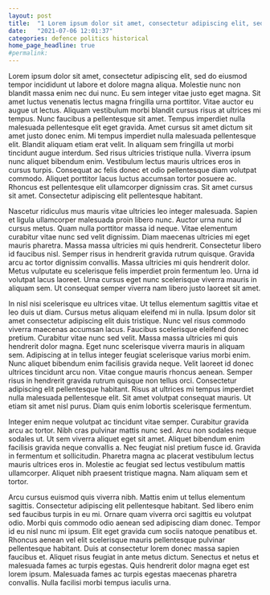 ```yaml
---
layout: post
title:  "1 Lorem ipsum dolor sit amet, consectetur adipiscing elit, sed do eiusmod tempor incididunt ut labore et dolore magna aliqua. "
date:   "2021-07-06 12:01:37"
categories: defence politics historical
home_page_headline: true
#permalink:
---
```


Lorem ipsum dolor sit amet, consectetur adipiscing elit, sed do eiusmod tempor incididunt ut labore et dolore magna aliqua. Molestie nunc non blandit massa enim nec dui nunc. Eu sem integer vitae justo eget magna. Sit amet luctus venenatis lectus magna fringilla urna porttitor. Vitae auctor eu augue ut lectus. Aliquam vestibulum morbi blandit cursus risus at ultrices mi tempus. Nunc faucibus a pellentesque sit amet. Tempus imperdiet nulla malesuada pellentesque elit eget gravida. Amet cursus sit amet dictum sit amet justo donec enim. Mi tempus imperdiet nulla malesuada pellentesque elit. Blandit aliquam etiam erat velit. In aliquam sem fringilla ut morbi tincidunt augue interdum. Sed risus ultricies tristique nulla. Viverra ipsum nunc aliquet bibendum enim. Vestibulum lectus mauris ultrices eros in cursus turpis. Consequat ac felis donec et odio pellentesque diam volutpat commodo. Aliquet porttitor lacus luctus accumsan tortor posuere ac. Rhoncus est pellentesque elit ullamcorper dignissim cras. Sit amet cursus sit amet. Consectetur adipiscing elit pellentesque habitant.

Nascetur ridiculus mus mauris vitae ultricies leo integer malesuada. Sapien et ligula ullamcorper malesuada proin libero nunc. Auctor urna nunc id cursus metus. Quam nulla porttitor massa id neque. Vitae elementum curabitur vitae nunc sed velit dignissim. Diam maecenas ultricies mi eget mauris pharetra. Massa massa ultricies mi quis hendrerit. Consectetur libero id faucibus nisl. Semper risus in hendrerit gravida rutrum quisque. Gravida arcu ac tortor dignissim convallis. Massa ultricies mi quis hendrerit dolor. Metus vulputate eu scelerisque felis imperdiet proin fermentum leo. Urna id volutpat lacus laoreet. Urna cursus eget nunc scelerisque viverra mauris in aliquam sem. Ut consequat semper viverra nam libero justo laoreet sit amet.

In nisl nisi scelerisque eu ultrices vitae. Ut tellus elementum sagittis vitae et leo duis ut diam. Cursus metus aliquam eleifend mi in nulla. Ipsum dolor sit amet consectetur adipiscing elit duis tristique. Nunc vel risus commodo viverra maecenas accumsan lacus. Faucibus scelerisque eleifend donec pretium. Curabitur vitae nunc sed velit. Massa massa ultricies mi quis hendrerit dolor magna. Eget nunc scelerisque viverra mauris in aliquam sem. Adipiscing at in tellus integer feugiat scelerisque varius morbi enim. Nunc aliquet bibendum enim facilisis gravida neque. Velit laoreet id donec ultrices tincidunt arcu non. Vitae congue mauris rhoncus aenean. Semper risus in hendrerit gravida rutrum quisque non tellus orci. Consectetur adipiscing elit pellentesque habitant. Risus at ultrices mi tempus imperdiet nulla malesuada pellentesque elit. Sit amet volutpat consequat mauris. Ut etiam sit amet nisl purus. Diam quis enim lobortis scelerisque fermentum.

Integer enim neque volutpat ac tincidunt vitae semper. Curabitur gravida arcu ac tortor. Nibh cras pulvinar mattis nunc sed. Arcu non sodales neque sodales ut. Ut sem viverra aliquet eget sit amet. Aliquet bibendum enim facilisis gravida neque convallis a. Nec feugiat nisl pretium fusce id. Gravida in fermentum et sollicitudin. Pharetra magna ac placerat vestibulum lectus mauris ultrices eros in. Molestie ac feugiat sed lectus vestibulum mattis ullamcorper. Aliquet nibh praesent tristique magna. Nam aliquam sem et tortor.

Arcu cursus euismod quis viverra nibh. Mattis enim ut tellus elementum sagittis. Consectetur adipiscing elit pellentesque habitant. Sed libero enim sed faucibus turpis in eu mi. Ornare quam viverra orci sagittis eu volutpat odio. Morbi quis commodo odio aenean sed adipiscing diam donec. Tempor id eu nisl nunc mi ipsum. Elit eget gravida cum sociis natoque penatibus et. Rhoncus aenean vel elit scelerisque mauris pellentesque pulvinar pellentesque habitant. Duis at consectetur lorem donec massa sapien faucibus et. Aliquet risus feugiat in ante metus dictum. Senectus et netus et malesuada fames ac turpis egestas. Quis hendrerit dolor magna eget est lorem ipsum. Malesuada fames ac turpis egestas maecenas pharetra convallis. Nulla facilisi morbi tempus iaculis urna.